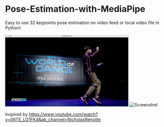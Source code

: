 # Pose-Estimation-with-MediaPipe
Easy to use 32 keypoints pose estimation on video feed or local video file in Python!

![Screenshot](New-Tab.gif)
![Screenshot](video1.gif)



Inspired by https://www.youtube.com/watch?v=06TE_U21FK4&ab_channel=NicholasRenotte
